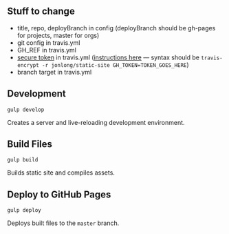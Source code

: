 ## Stuff to change

- title, repo, deployBranch in config (deployBranch should be gh-pages for projects, master for orgs)
- git config in travis.yml
- GH_REF in travis.yml
- [secure token](https://github.com/pwmckenna/node-travis-encrypt) in travis.yml ([instructions here](https://medium.com/@nthgergo/publishing-gh-pages-with-travis-ci-53a8270e87db) — syntax should be `travis-encrypt -r jonlong/static-site GH_TOKEN=TOKEN_GOES_HERE`)
- branch target in travis.yml

## Development

`gulp develop`

Creates a server and live-reloading development environment.

## Build Files

`gulp build`

Builds static site and compiles assets.

## Deploy to GitHub Pages

`gulp deploy`

Deploys built files to the `master` branch.